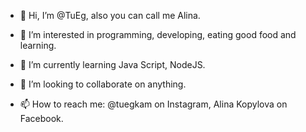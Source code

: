 - 👋 Hi, I’m @TuEg, also you can call me Alina.

- 👀 I’m interested in programming, developing, eating good food and learning.

- 🌱 I’m currently learning Java Script, NodeJS.

- 💞️ I’m looking to collaborate on anything.

- 📫 How to reach me: @tuegkam on Instagram, Alina Kopylova on Facebook.
